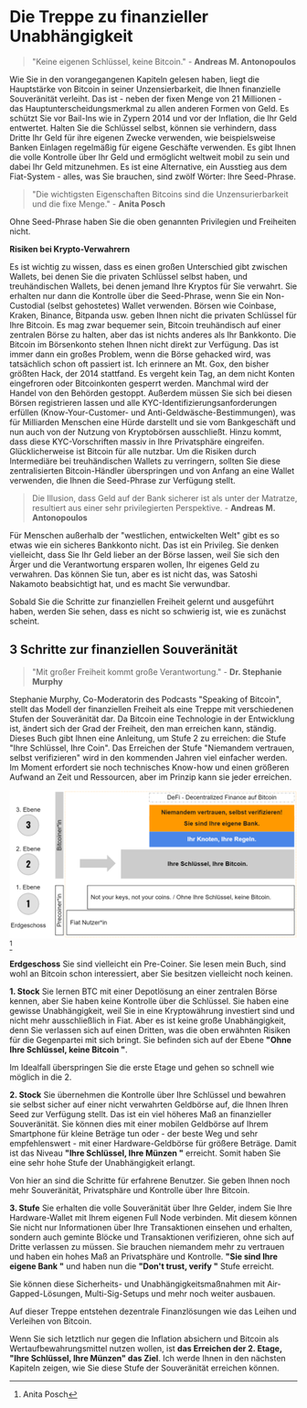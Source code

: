 # Die Treppe zu finanzieller Unabhängigkeit

> "Keine eigenen Schlüssel, keine Bitcoin." - **Andreas M. Antonopoulos**

Wie Sie in den vorangegangenen Kapiteln gelesen haben, liegt die Hauptstärke von Bitcoin in seiner Unzensierbarkeit, die Ihnen finanzielle Souveränität verleiht. Das ist - neben der fixen Menge von 21 Millionen - das Hauptunterscheidungsmerkmal zu allen anderen Formen von Geld. Es schützt Sie vor Bail-Ins wie in Zypern 2014 und vor der Inflation, die Ihr Geld entwertet. Halten Sie die Schlüssel selbst, können sie verhindern, dass Dritte Ihr Geld für ihre eigenen Zwecke verwenden, wie beispielsweise Banken Einlagen regelmäßig für eigene Geschäfte verwenden. Es gibt Ihnen die volle Kontrolle über Ihr Geld und ermöglicht weltweit mobil zu sein und dabei Ihr Geld mitzunehmen. Es ist eine Alternative, ein Ausstieg aus dem Fiat-System - alles, was Sie brauchen, sind zwölf Wörter: Ihre Seed-Phrase.

> "Die wichtigsten Eigenschaften Bitcoins sind die Unzensurierbarkeit und die fixe Menge." - **Anita Posch**

Ohne Seed-Phrase haben Sie die oben genannten Privilegien und Freiheiten nicht.

**Risiken bei Krypto-Verwahrern**

Es ist wichtig zu wissen, dass es einen großen Unterschied gibt zwischen Wallets, bei denen Sie die privaten Schlüssel selbst haben, und treuhändischen Wallets, bei denen jemand Ihre Kryptos für Sie verwahrt. Sie erhalten nur dann die Kontrolle über die Seed-Phrase, wenn Sie ein Non-Custodial (selbst gehostetes) Wallet verwenden. Börsen wie Coinbase, Kraken, Binance, Bitpanda usw. geben Ihnen nicht die privaten Schlüssel für Ihre Bitcoin. Es mag zwar bequemer sein, Bitcoin treuhändisch auf einer zentralen Börse zu halten, aber das ist nichts anderes als Ihr Bankkonto. Die Bitcoin im Börsenkonto stehen Ihnen nicht direkt zur Verfügung. Das ist immer dann ein großes Problem, wenn die Börse gehacked wird, was tatsächlich schon oft passiert ist. Ich erinnere an Mt. Gox, den bisher größten Hack, der 2014 stattfand. Es vergeht kein Tag, an dem nicht Konten eingefroren oder Bitcoinkonten gesperrt werden. Manchmal wird der Handel von den Behörden gestoppt. Außerdem müssen Sie sich bei diesen Börsen registrieren lassen und alle KYC-Identifizierungsanforderungen erfüllen (Know-Your-Customer- und Anti-Geldwäsche-Bestimmungen), was für Milliarden Menschen eine Hürde darstellt und sie vom Bankgeschäft und nun auch von der Nutzung von Kryptobörsen ausschließt. Hinzu kommt, dass diese KYC-Vorschriften massiv in Ihre Privatsphäre eingreifen. Glücklicherweise ist Bitcoin für alle nutzbar. Um die Risiken durch Intermediäre bei treuhändischen Wallets zu verringern, sollten Sie diese zentralisierten Bitcoin-Händler  überspringen und von Anfang an eine Wallet verwenden, die Ihnen die Seed-Phrase zur Verfügung stellt.

> Die Illusion, dass Geld auf der Bank sicherer ist als unter der Matratze, resultiert aus einer sehr privilegierten Perspektive. - **Andreas M. Antonopoulos**

Für Menschen außerhalb der "westlichen, entwickelten Welt" gibt es so etwas wie ein sicheres Bankkonto nicht. Das ist ein Privileg. Sie denken vielleicht, dass Sie Ihr Geld lieber an der Börse lassen, weil Sie sich den Ärger und die Verantwortung ersparen wollen, Ihr eigenes Geld zu verwahren. Das können Sie tun, aber es ist nicht das, was Satoshi Nakamoto beabsichtigt hat, und es macht Sie verwundbar.

Sobald Sie die Schritte zur finanziellen Freiheit gelernt und ausgeführt haben, werden Sie sehen, dass es nicht so schwierig ist, wie es zunächst scheint.

## 3 Schritte zur finanziellen Souveränität

>"Mit großer Freiheit kommt große Verantwortung." - **Dr. Stephanie Murphy**

Stephanie Murphy, Co-Moderatorin des Podcasts "Speaking of Bitcoin", stellt das Modell der finanziellen Freiheit als eine Treppe mit verschiedenen Stufen der Souveränität dar. Da Bitcoin eine Technologie in der Entwicklung ist, ändert sich der Grad der Freiheit, den man erreichen kann, ständig. Dieses Buch gibt Ihnen eine Anleitung, um Stufe 2 zu erreichen: die Stufe "Ihre Schlüssel, Ihre Coin". Das Erreichen der Stufe "Niemandem vertrauen, selbst verifizieren" wird in den kommenden Jahren viel einfacher werden. Im Moment erfordert sie noch technisches Know-how und einen größeren Aufwand an Zeit und Ressourcen, aber im Prinzip kann sie jeder erreichen.

![3 Schritte zur finanziellen Souveränität](assets/_staircase-sovereignty-3-steps.png) [^68]

**Erdgeschoss** Sie sind vielleicht ein Pre-Coiner. Sie lesen mein Buch, sind wohl an Bitcoin schon interessiert, aber Sie besitzen vielleicht noch keinen.

**1. Stock** Sie lernen BTC mit einer Depotlösung an einer zentralen Börse kennen, aber Sie haben keine Kontrolle über die Schlüssel. Sie haben eine gewisse Unabhängigkeit, weil Sie in eine Kryptowährung investiert sind und nicht mehr ausschließlich in Fiat. Aber es ist keine große Unabhängigkeit, denn Sie verlassen sich auf einen Dritten, was die oben erwähnten Risiken für die Gegenpartei mit sich bringt. Sie befinden sich auf der Ebene **"Ohne Ihre Schlüssel, keine Bitcoin "**.

Im Idealfall überspringen Sie die erste Etage und gehen so schnell wie möglich in die 2.

**2. Stock** Sie übernehmen die Kontrolle über Ihre Schlüssel und bewahren sie selbst sicher auf einer nicht verwahrten Geldbörse auf, die Ihnen Ihren Seed zur Verfügung stellt. Das ist ein viel höheres Maß an finanzieller Souveränität. Sie können dies mit einer mobilen Geldbörse auf Ihrem Smartphone für kleine Beträge tun oder - der beste Weg und sehr empfehlenswert - mit einer Hardware-Geldbörse für größere Beträge. Damit ist das Niveau **"Ihre Schlüssel, Ihre Münzen "** erreicht. Somit haben Sie eine sehr hohe Stufe der Unabhängigkeit erlangt.

Von hier an sind die Schritte für erfahrene Benutzer. Sie geben Ihnen noch mehr Souveränität, Privatsphäre und Kontrolle über Ihre Bitcoin.

**3. Stufe** Sie erhalten die volle Souveränität über Ihre Gelder, indem Sie Ihre Hardware-Wallet mit Ihrem eigenen Full Node verbinden. Mit diesem können Sie nicht nur Informationen über Ihre Transaktionen einsehen und erhalten, sondern auch geminte Blöcke und Transaktionen verifizieren, ohne sich auf Dritte verlassen zu müssen. Sie brauchen niemandem mehr zu vertrauen und haben ein hohes Maß an Privatsphäre und Kontrolle. **"Sie sind Ihre eigene Bank "** und haben nun die **"Don't trust, verify "** Stufe erreicht.

Sie können diese Sicherheits- und Unabhängigkeitsmaßnahmen mit Air-Gapped-Lösungen, Multi-Sig-Setups und mehr noch weiter ausbauen.

Auf dieser Treppe entstehen dezentrale Finanzlösungen wie das Leihen und Verleihen von Bitcoin.

Wenn Sie sich letztlich nur gegen die Inflation absichern und Bitcoin als Wertaufbewahrungsmittel nutzen wollen, ist **das Erreichen der 2. Etage, "Ihre Schlüssel, Ihre Münzen" das Ziel**. Ich werde Ihnen in den nächsten Kapiteln zeigen, wie Sie diese Stufe der Souveränität erreichen können.

[^68]: Anita Posch
